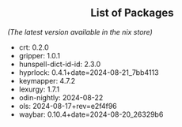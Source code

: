 <!--- This list was auto-generated by ./helper.sh. DO NOT edit this file manually. -->

<h2 align="center">List of Packages</h2>

_(The latest version available in the nix store)_

- crt: 0.2.0
- gripper: 1.0.1
- hunspell-dict-id-id: 2.3.0
- hyprlock: 0.4.1+date=2024-08-21_7bb4113
- keymapper: 4.7.2
- lexurgy: 1.7.1
- odin-nightly: 2024-08-22
- ols: 2024-08-17+rev=e2f4f96
- waybar: 0.10.4+date=2024-08-20_26329b6
